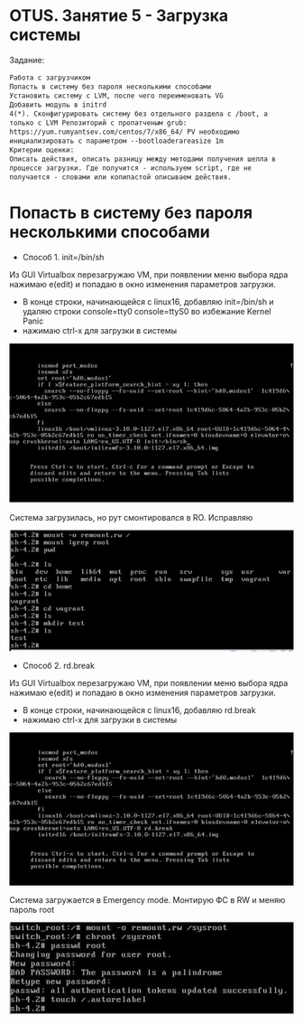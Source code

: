 # OTUS. Занятие 5 - Загрузка системы

Задание:
```
Работа с загрузчиком
Попасть в систему без пароля несколькими способами
Установить систему с LVM, после чего переименовать VG
Добавить модуль в initrd
4(*). Сконфигурировать систему без отдельного раздела с /boot, а только с LVM Репозиторий с пропатченым grub: https://yum.rumyantsev.com/centos/7/x86_64/ PV необходимо инициализировать с параметром --bootloaderareasize 1m
Критерии оценки:
Описать действия, описать разницу между методами получения шелла в процессе загрузки. Где получится - используем script, где не получается - словами или копипастой описываем действия.
```

# Попасть в систему без пароля несколькими способами

- Способ 1. init=/bin/sh

Из GUI Virtualbox перезагружаю VM, при появлении меню выбора ядра нажимаю e(edit) и попадаю в окно изменения параметров загрузки.

- В конце строки, начинающейся с linux16, добавляю init=/bin/sh и удаляю строки console=tty0 console=ttyS0 во избежание Kernel Panic
- нажимаю сtrl-x для загрузки в системы

![](pics/picture1.jpg)

Система загрузилась, но рут смонтировался в RO. Исправляю

![](pics/picture2.jpg)

- Способ 2. rd.break

Из GUI Virtualbox перезагружаю VM, при появлении меню выбора ядра нажимаю e(edit) и попадаю в окно изменения параметров загрузки.

- В конце строки, начинающейся с linux16, добавляю rd.break
- нажимаю сtrl-x для загрузки в системы

![](pics/picture3.jpg)

Система загружается в Emergency mode. Монтирую ФС в RW и меняю пароль root

![](pics/picture4.jpg)
